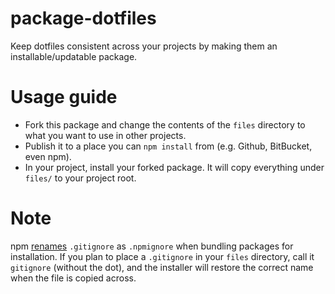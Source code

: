 # package-dotfiles

Keep dotfiles consistent across your projects by making them an installable/updatable package.

# Usage guide

* Fork this package and change the contents of the `files` directory to what you want to use in other projects.
* Publish it to a place you can `npm install` from (e.g. Github, BitBucket, even npm).
* In your project, install your forked package. It will copy everything under `files/` to your project root.

# Note

npm [renames](https://github.com/npm/npm/issues/1862) `.gitignore` as `.npmignore` when bundling packages for installation. If you plan to place a `.gitignore` in your `files` directory, call it `gitignore` (without the dot), and the installer will restore the correct name when the file is copied across.
